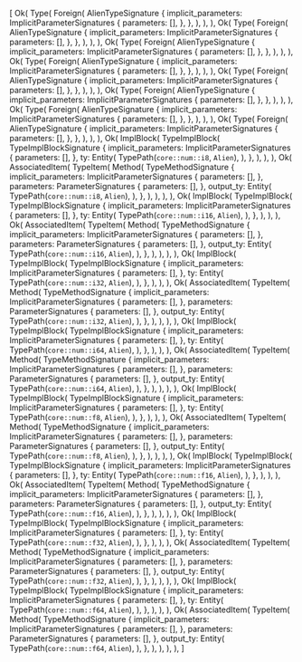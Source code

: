 [
    Ok(
        Type(
            Foreign(
                AlienTypeSignature {
                    implicit_parameters: ImplicitParameterSignatures {
                        parameters: [],
                    },
                },
            ),
        ),
    ),
    Ok(
        Type(
            Foreign(
                AlienTypeSignature {
                    implicit_parameters: ImplicitParameterSignatures {
                        parameters: [],
                    },
                },
            ),
        ),
    ),
    Ok(
        Type(
            Foreign(
                AlienTypeSignature {
                    implicit_parameters: ImplicitParameterSignatures {
                        parameters: [],
                    },
                },
            ),
        ),
    ),
    Ok(
        Type(
            Foreign(
                AlienTypeSignature {
                    implicit_parameters: ImplicitParameterSignatures {
                        parameters: [],
                    },
                },
            ),
        ),
    ),
    Ok(
        Type(
            Foreign(
                AlienTypeSignature {
                    implicit_parameters: ImplicitParameterSignatures {
                        parameters: [],
                    },
                },
            ),
        ),
    ),
    Ok(
        Type(
            Foreign(
                AlienTypeSignature {
                    implicit_parameters: ImplicitParameterSignatures {
                        parameters: [],
                    },
                },
            ),
        ),
    ),
    Ok(
        Type(
            Foreign(
                AlienTypeSignature {
                    implicit_parameters: ImplicitParameterSignatures {
                        parameters: [],
                    },
                },
            ),
        ),
    ),
    Ok(
        Type(
            Foreign(
                AlienTypeSignature {
                    implicit_parameters: ImplicitParameterSignatures {
                        parameters: [],
                    },
                },
            ),
        ),
    ),
    Ok(
        ImplBlock(
            TypeImplBlock(
                TypeImplBlockSignature {
                    implicit_parameters: ImplicitParameterSignatures {
                        parameters: [],
                    },
                    ty: Entity(
                        TypePath(`core::num::i8`, `Alien`),
                    ),
                },
            ),
        ),
    ),
    Ok(
        AssociatedItem(
            TypeItem(
                Method(
                    TypeMethodSignature {
                        implicit_parameters: ImplicitParameterSignatures {
                            parameters: [],
                        },
                        parameters: ParameterSignatures {
                            parameters: [],
                        },
                        output_ty: Entity(
                            TypePath(`core::num::i8`, `Alien`),
                        ),
                    },
                ),
            ),
        ),
    ),
    Ok(
        ImplBlock(
            TypeImplBlock(
                TypeImplBlockSignature {
                    implicit_parameters: ImplicitParameterSignatures {
                        parameters: [],
                    },
                    ty: Entity(
                        TypePath(`core::num::i16`, `Alien`),
                    ),
                },
            ),
        ),
    ),
    Ok(
        AssociatedItem(
            TypeItem(
                Method(
                    TypeMethodSignature {
                        implicit_parameters: ImplicitParameterSignatures {
                            parameters: [],
                        },
                        parameters: ParameterSignatures {
                            parameters: [],
                        },
                        output_ty: Entity(
                            TypePath(`core::num::i16`, `Alien`),
                        ),
                    },
                ),
            ),
        ),
    ),
    Ok(
        ImplBlock(
            TypeImplBlock(
                TypeImplBlockSignature {
                    implicit_parameters: ImplicitParameterSignatures {
                        parameters: [],
                    },
                    ty: Entity(
                        TypePath(`core::num::i32`, `Alien`),
                    ),
                },
            ),
        ),
    ),
    Ok(
        AssociatedItem(
            TypeItem(
                Method(
                    TypeMethodSignature {
                        implicit_parameters: ImplicitParameterSignatures {
                            parameters: [],
                        },
                        parameters: ParameterSignatures {
                            parameters: [],
                        },
                        output_ty: Entity(
                            TypePath(`core::num::i32`, `Alien`),
                        ),
                    },
                ),
            ),
        ),
    ),
    Ok(
        ImplBlock(
            TypeImplBlock(
                TypeImplBlockSignature {
                    implicit_parameters: ImplicitParameterSignatures {
                        parameters: [],
                    },
                    ty: Entity(
                        TypePath(`core::num::i64`, `Alien`),
                    ),
                },
            ),
        ),
    ),
    Ok(
        AssociatedItem(
            TypeItem(
                Method(
                    TypeMethodSignature {
                        implicit_parameters: ImplicitParameterSignatures {
                            parameters: [],
                        },
                        parameters: ParameterSignatures {
                            parameters: [],
                        },
                        output_ty: Entity(
                            TypePath(`core::num::i64`, `Alien`),
                        ),
                    },
                ),
            ),
        ),
    ),
    Ok(
        ImplBlock(
            TypeImplBlock(
                TypeImplBlockSignature {
                    implicit_parameters: ImplicitParameterSignatures {
                        parameters: [],
                    },
                    ty: Entity(
                        TypePath(`core::num::f8`, `Alien`),
                    ),
                },
            ),
        ),
    ),
    Ok(
        AssociatedItem(
            TypeItem(
                Method(
                    TypeMethodSignature {
                        implicit_parameters: ImplicitParameterSignatures {
                            parameters: [],
                        },
                        parameters: ParameterSignatures {
                            parameters: [],
                        },
                        output_ty: Entity(
                            TypePath(`core::num::f8`, `Alien`),
                        ),
                    },
                ),
            ),
        ),
    ),
    Ok(
        ImplBlock(
            TypeImplBlock(
                TypeImplBlockSignature {
                    implicit_parameters: ImplicitParameterSignatures {
                        parameters: [],
                    },
                    ty: Entity(
                        TypePath(`core::num::f16`, `Alien`),
                    ),
                },
            ),
        ),
    ),
    Ok(
        AssociatedItem(
            TypeItem(
                Method(
                    TypeMethodSignature {
                        implicit_parameters: ImplicitParameterSignatures {
                            parameters: [],
                        },
                        parameters: ParameterSignatures {
                            parameters: [],
                        },
                        output_ty: Entity(
                            TypePath(`core::num::f16`, `Alien`),
                        ),
                    },
                ),
            ),
        ),
    ),
    Ok(
        ImplBlock(
            TypeImplBlock(
                TypeImplBlockSignature {
                    implicit_parameters: ImplicitParameterSignatures {
                        parameters: [],
                    },
                    ty: Entity(
                        TypePath(`core::num::f32`, `Alien`),
                    ),
                },
            ),
        ),
    ),
    Ok(
        AssociatedItem(
            TypeItem(
                Method(
                    TypeMethodSignature {
                        implicit_parameters: ImplicitParameterSignatures {
                            parameters: [],
                        },
                        parameters: ParameterSignatures {
                            parameters: [],
                        },
                        output_ty: Entity(
                            TypePath(`core::num::f32`, `Alien`),
                        ),
                    },
                ),
            ),
        ),
    ),
    Ok(
        ImplBlock(
            TypeImplBlock(
                TypeImplBlockSignature {
                    implicit_parameters: ImplicitParameterSignatures {
                        parameters: [],
                    },
                    ty: Entity(
                        TypePath(`core::num::f64`, `Alien`),
                    ),
                },
            ),
        ),
    ),
    Ok(
        AssociatedItem(
            TypeItem(
                Method(
                    TypeMethodSignature {
                        implicit_parameters: ImplicitParameterSignatures {
                            parameters: [],
                        },
                        parameters: ParameterSignatures {
                            parameters: [],
                        },
                        output_ty: Entity(
                            TypePath(`core::num::f64`, `Alien`),
                        ),
                    },
                ),
            ),
        ),
    ),
]